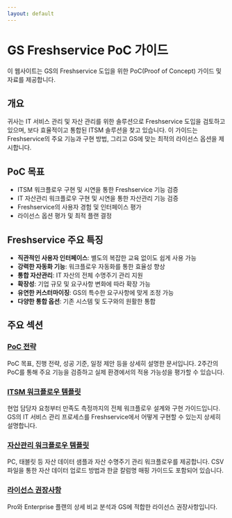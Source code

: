 ```yaml
---
layout: default
---
```

# GS Freshservice PoC 가이드

이 웹사이트는 GS의 Freshservice 도입을 위한 PoC(Proof of Concept) 가이드 및 자료를 제공합니다.

## 개요

귀사는 IT 서비스 관리 및 자산 관리를 위한 솔루션으로 Freshservice 도입을 검토하고 있으며, 보다 효율적이고 통합된 ITSM 솔루션을 찾고 있습니다. 이 가이드는 Freshservice의 주요 기능과 구현 방법, 그리고 GS에 맞는 최적의 라이선스 옵션을 제시합니다.

## PoC 목표

- ITSM 워크플로우 구현 및 시연을 통한 Freshservice 기능 검증
- IT 자산관리 워크플로우 구현 및 시연을 통한 자산관리 기능 검증
- Freshservice의 사용자 경험 및 인터페이스 평가
- 라이선스 옵션 평가 및 최적 플랜 결정

## Freshservice 주요 특징

- **직관적인 사용자 인터페이스**: 별도의 복잡한 교육 없이도 쉽게 사용 가능
- **강력한 자동화 기능**: 워크플로우 자동화를 통한 효율성 향상
- **통합 자산관리**: IT 자산의 전체 수명주기 관리 지원
- **확장성**: 기업 규모 및 요구사항 변화에 따라 확장 가능
- **유연한 커스터마이징**: GS의 특수한 요구사항에 맞게 조정 가능
- **다양한 통합 옵션**: 기존 시스템 및 도구와의 원활한 통합

## 주요 섹션

### [PoC 전략](./strategy)
PoC 목표, 진행 전략, 성공 기준, 일정 제안 등을 상세히 설명한 문서입니다. 2주간의 PoC를 통해 주요 기능을 검증하고 실제 환경에서의 적용 가능성을 평가할 수 있습니다.

### [ITSM 워크플로우 템플릿](./itsm-workflow)
현업 담당자 요청부터 만족도 측정까지의 전체 워크플로우 설계와 구현 가이드입니다. GS의 IT 서비스 관리 프로세스를 Freshservice에서 어떻게 구현할 수 있는지 상세히 설명합니다.

### [자산관리 워크플로우 템플릿](./asset-management)
PC, 태블릿 등 자산 데이터 샘플과 자산 수명주기 관리 워크플로우를 제공합니다. CSV 파일을 통한 자산 데이터 업로드 방법과 한글 칼럼명 매핑 가이드도 포함되어 있습니다.

### [라이선스 권장사항](./license-recommendations)
Pro와 Enterprise 플랜의 상세 비교 분석과 GS에 적합한 라이선스 권장사항입니다.

